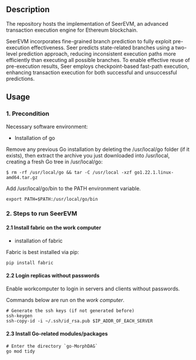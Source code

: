 ## Description
The repository hosts the implementation of SeerEVM, an advanced transaction execution engine for Ethereum blockchain.

SeerEVM incorporates fine-grained branch prediction to fully exploit pre-execution effectiveness. Seer predicts state-related branches using a two-level prediction approach, reducing inconsistent execution paths more efficiently than executing all possible branches. To enable effective reuse of pre-execution results, Seer employs checkpoint-based fast-path execution, enhancing transaction execution for both successful and unsuccessful predictions.


## Usage


### 1. Precondition
Necessary software environment:
- Installation of go

Remove any previous Go installation by deleting the /usr/local/go folder (if it exists), then extract the archive you just downloaded into /usr/local, creating a fresh Go tree in /usr/local/go:
```shell script
$ rm -rf /usr/local/go && tar -C /usr/local -xzf go1.22.1.linux-amd64.tar.gz
```

Add /usr/local/go/bin to the PATH environment variable.
```shell script
export PATH=$PATH:/usr/local/go/bin
```

### 2. Steps to run SeerEVM
#### 2.1 Install fabric on the work computer

- installation of fabric

Fabric is best installed via pip:
``` shell script
pip install fabric
```


#### 2.2 Login replicas without passwords 
Enable workcomputer to login in servers and clients without passwords.

Commands below are run on the *work computer*.
```shell script
# Generate the ssh keys (if not generated before)
ssh-keygen
ssh-copy-id -i ~/.ssh/id_rsa.pub $IP_ADDR_OF_EACH_SERVER
```

#### 2.3 Install Go-related modules/packages

```shell
# Enter the directory `go-MorphDAG`
go mod tidy
```

